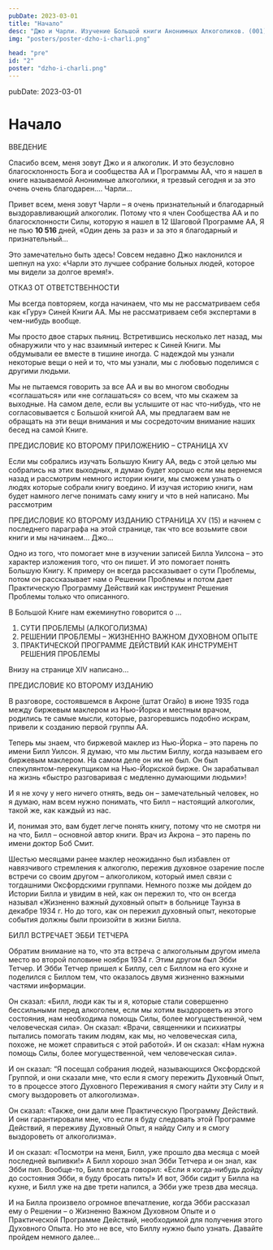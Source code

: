 ```yaml
---
pubDate: 2023-03-01
title: "Начало"
desc: "Джо и Чарли. Изучение Большой книги Анонимных Алкоголиков. (001)"
img: "posters/poster-dzho-i-charli.png"

head: "pre"
id: "2"
poster: "dzho-i-charli.png"
---
```


pubDate: 2023-03-01

# Начало

ВВЕДЕНИЕ

Спасибо всем, меня зовут Джо и я алкоголик. И это безусловно благосклонность Бога и сообщества АА и Программы АА, что я нашел в книге называемой Анонимные алкоголики, я трезвый сегодня и за это очень очень благодарен…. Чарли…

Привет всем, меня зовут Чарли – я очень признательный и благодарный выздоравливающий алкоголик. Потому что я член Сообщества АА и по благосклонности Силы, которую я нашел в 12 Шаговой Программе АА, Я не пью **10 516** дней, «Один день за раз» и за это я благодарный и признательный…

Это замечательно быть здесь! Совсем недавно Джо наклонился и шепнул на ухо: «Чарли это лучшее собрание больных людей, которое мы видели за долгое время!».

ОТКАЗ ОТ ОТВЕТСТВЕННОСТИ

Мы всегда повторяем, когда начинаем, что мы не рассматриваем себя как «Гуру» Синей Книги АА. Мы не рассматриваем себя экспертами в чем-нибудь вообще.

Мы просто двое старых пьяниц. Встретившись несколько лет назад, мы обнаружили что у нас взаимный интерес к Синей Книги. Мы обдумывали ее вместе в тишине иногда. С надеждой мы узнали некоторые вещи о ней и то, что мы узнали, мы с любовью поделимся с другими людьми.

Мы не пытаемся говорить за все АА и вы во многом свободны «соглашаться» или «не соглашаться» со всем, что мы скажем за выходные. На самом деле, если вы услышите от нас что-нибудь, что не согласовывается с Большой книгой АА, мы предлагаем вам не обращать на эти вещи внимания и мы сосредоточим внимание наших бесед на самой Книге.

ПРЕДИСЛОВИЕ КО ВТОРОМУ ПРИЛОЖЕНИЮ – СТРАНИЦА XV

Если мы собрались изучать Большую Книгу АА, ведь с этой целью мы собрались на этих выходных, я думаю будет хорошо если мы вернемся назад и рассмотрим немного истории книги, мы сможем узнать о людях которые собрали книгу воедино. И изучая историю книги, нам будет намного легче понимать саму книгу и что в ней написано. Мы рассмотрим

ПРЕДИСЛОВИЕ КО ВТОРОМУ ИЗДАНИЮ СТРАНИЦА XV (15) и начнем с последнего параграфа на этой странице, так что все возьмите свои книги и мы начинаем… Джо…

Одно из того, что помогает мне в изучении записей Билла Уилсона – это характер изложения того, что он пишет. И это помогает понять Большую Книгу. К примеру он всегда рассказывает о сути Проблемы, потом он рассказывает нам о Решении Проблемы и потом дает Практическую Программу Действий как инструмент Решения Проблемы только что описанного.

В Большой Книге нам ежеминутно говорится о …

1. СУТИ ПРОБЛЕМЫ (АЛКОГОЛИЗМА)
2. РЕШЕНИИ ПРОБЛЕМЫ – ЖИЗНЕННО ВАЖНОМ ДУХОВНОМ ОПЫТЕ
3. ПРАКТИЧЕСКОЙ ПРОГРАММЕ ДЕЙСТВИЙ КАК ИНСТРУМЕНТ РЕШЕНИЯ ПРОБЛЕМЫ

Внизу на странице XIV написано…

ПРЕДИСЛОВИЕ КО ВТОРОМУ ИЗДАНИЮ

В разговоре, состоявшемся в Акроне (штат Огайо) в июне 1935 года между биржевым маклером из Нью-Йорка и местным врачом, родились те самые мысли, которые, разгоревшись подобно искрам, привели к созданию первой группы АА.

Теперь мы знаем, что биржевой маклер из Нью-Йорка – это парень по имени Билл Уилсон. Я думаю, что мы льстим Биллу, когда называем его биржевым маклером. На самом деле он им не был. Он был спекулянтом-перекупщиком на Нью-Йоркской бирже. Он зарабатывал на жизнь «быстро разговаривая с медленно думающими людьми»!

И я не хочу у него ничего отнять, ведь он – замечательный человек, но я думаю, нам всем нужно понимать, что Билл – настоящий алкоголик, такой же, как каждый из нас.

И, понимая это, вам будет легче понять книгу, потому что не смотря ни на что, Билл – основной автор книги.
Врач из Акрона – это парень по имени доктор Боб Смит.

Шестью месяцами ранее маклер неожиданно был избавлен от навязчивого стремления к алкоголю, пережив духовное озарение после встречи со своим другом – алкоголиком, который имел связи с тогдашними Оксфордскими группами.
Немного позже мы дойдем до Истории Билла и увидим в ней, как он пережил то, что он всегда называл «Жизненно важный духовный опыт» в больнице Таунза в декабре 1934 г. Но до того, как он пережил духовный опыт, некоторые события должны были произойти в жизни Билла.

БИЛЛ ВСТРЕЧАЕТ ЭББИ ТЕТЧЕРА

Обратим внимание на то, что эта встреча с алкогольным другом имела место во второй половине ноября 1934 г. Этим другом был Эбби Тетчер. И Эбби Тетчер пришел к Биллу, сел с Биллом на его кухне и поделился с Биллом тем, что оказалось двумя жизненно важными частями информации.

Он сказал: «Билл, люди как ты и я, которые стали совершенно бессильными перед алкоголем, если мы хотим выздороветь из этого состояния, нам необходима помощь Силы, более могущественной, чем человеческая сила».
Он сказал: «Врачи, священники и психиатры пытались помогать таким людям, как мы, но человеческая сила, похоже, не может справиться с этой работой». И он сказал: «Нам нужна помощь Силы, более могущественной, чем человеческая сила».

И он сказал: “Я посещал собрания людей, называющихся Оксфордской Группой, и они сказали мне, что если я смогу пережить Духовный Опыт, то в процессе этого Духовного Переживания я смогу найти эту Силу и я смогу выздороветь от алкоголизма».

Он сказал: «Также, они дали мне Практическую Программу Действий. И они гарантировали мне, что если я буду следовать этой Программе Действий, я переживу Духовный Опыт, я найду Силу и я смогу выздороветь от алкоголизма».

И он сказал: «Посмотри на меня, Билл, уже прошло два месяца с моей последней выпивки!» А Билл хорошо знал Эбби Тетчера и он знал, как Эбби пил. Вообще-то, Билл всегда говорил: «Если я когда-нибудь дойду до состояния Эбби, я буду бросать пить!» И вот, Эбби сидит у Билла на кухне, и Билл уже на две трети напился, а Эбби уже трезв два месяца.

И на Билла произвело огромное впечатление, когда Эбби рассказал ему о Решении – о Жизненно Важном Духовном Опыте и о Практической Программе Действий, необходимой для получения этого Духовного Опыта.
Но это не все, что Биллу нужно было узнать. Давайте пройдем немного далее…

